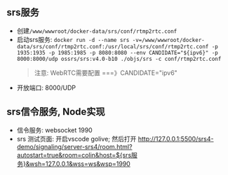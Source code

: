 ## srs服务

- 创建`/www/wwwroot/docker-data/srs/conf/rtmp2rtc.conf`
- 启动srs服务: `docker run -d --name srs -v=/www/wwwroot/docker-data/srs/conf/rtmp2rtc.conf:/usr/local/srs/conf/rtmp2rtc.conf -p 1935:1935 -p 1985:1985 -p 8080:8080 --env CANDIDATE="${ipv6}" -p 8000:8000/udp ossrs/srs:v4.0-b10 ./objs/srs -c conf/rtmp2rtc.conf`
    > 注意: WebRTC需要配置 ===》CANDIDATE="ipv6" 
- 开放端口: 8000/UDP

## srs信令服务, Node实现

- 信令服务: websocket 1990
- srs 测试页面: 开启vscode golive; 然后打开 http://127.0.0.1:5500/srs4-demo/signaling/server-srs4/room.html?autostart=true&room=colin&host=${srs服务}&wsh=127.0.0.1&wss=ws&wsp=1990
